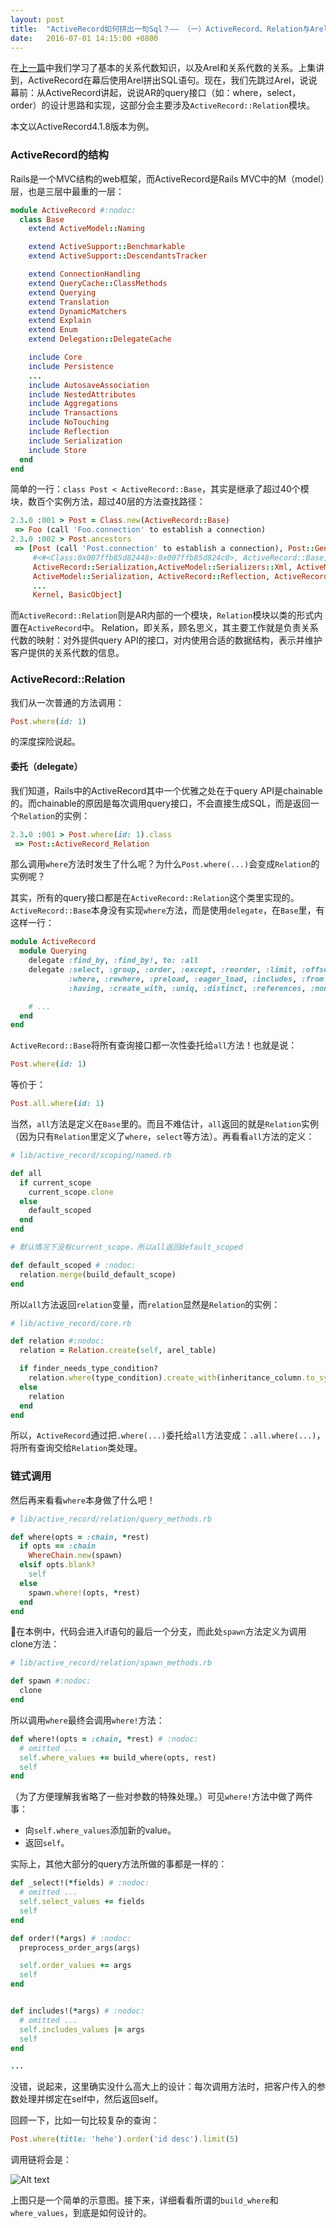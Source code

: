 ```yaml
---
layout: post
title:  "ActiveRecord如何拼出一句Sql？—— （一）ActiveRecord、Relation与Arel"
date:   2016-07-01 14:15:00 +0800
---
```


在[上一篇](2016/05/06/how-activerecord-generate-sql-0.html)中我们学习了基本的关系代数知识，以及Arel和关系代数的关系。上集讲到，ActiveRecord在幕后使用Arel拼出SQL语句。现在，我们先跳过Arel，说说幕前：从ActiveRecord讲起，说说AR的query接口（如：where，select，order）的设计思路和实现，这部分会主要涉及`ActiveRecord::Relation`模块。

本文以ActiveRecord4.1.8版本为例。

### ActiveRecord的结构

Rails是一个MVC结构的web框架，而ActiveRecord是Rails MVC中的M（model）层，也是三层中最重的一层：

~~~ ruby
module ActiveRecord #:nodoc:
  class Base
    extend ActiveModel::Naming

    extend ActiveSupport::Benchmarkable
    extend ActiveSupport::DescendantsTracker

    extend ConnectionHandling
    extend QueryCache::ClassMethods
    extend Querying
    extend Translation
    extend DynamicMatchers
    extend Explain
    extend Enum
    extend Delegation::DelegateCache

    include Core
    include Persistence
    ...
    include AutosaveAssociation
    include NestedAttributes
    include Aggregations
    include Transactions
    include NoTouching
    include Reflection
    include Serialization
    include Store
  end
end
~~~

简单的一行：`class Post < ActiveRecord::Base`，其实是继承了超过40个模块，数百个实例方法，超过40层的方法查找路径：

~~~ ruby
2.3.0 :001 > Post = Class.new(ActiveRecord::Base)
 => Foo (call 'Foo.connection' to establish a connection)
2.3.0 :002 > Post.ancestors
 => [Post (call 'Post.connection' to establish a connection), Post::GeneratedAssociationMethods,
     #<#<Class:0x007ffb85d82448>:0x007ffb85d824c0>, ActiveRecord::Base, ActiveRecord::Store,
     ActiveRecord::Serialization,ActiveModel::Serializers::Xml, ActiveModel::Serializers::JSON,
     ActiveModel::Serialization, ActiveRecord::Reflection, ActiveRecord::NoTouching,
     ...
     Kernel, BasicObject]
~~~

而`ActiveRecord::Relation`则是AR内部的一个模块，`Relation`模块以类的形式内置在`ActiveRecord`中。
Relation，即关系，顾名思义，其主要工作就是负责关系代数的映射：对外提供query API的接口，对内使用合适的数据结构，表示并维护客户提供的关系代数的信息。

### ActiveRecord::Relation

我们从一次普通的方法调用：

~~~ ruby
Post.where(id: 1)
~~~

的深度探险说起。

#### 委托（delegate）

我们知道，Rails中的ActiveRecord其中一个优雅之处在于query API是chainable的。而chainable的原因是每次调用query接口，不会直接生成SQL，而是返回一个`Relation`的实例：

~~~ ruby
2.3.0 :001 > Post.where(id: 1).class
 => Post::ActiveRecord_Relation
~~~

那么调用`where`方法时发生了什么呢？为什么`Post.where(...)`会变成`Relation`的实例呢？

其实，所有的query接口都是在`ActiveRecord::Relation`这个类里实现的。`ActiveRecord::Base`本身没有实现`where`方法，而是使用`delegate`，在`Base`里，有这样一行：

~~~ ruby
module ActiveRecord
  module Querying
    delegate :find_by, :find_by!, to: :all
    delegate :select, :group, :order, :except, :reorder, :limit, :offset, :joins,
             :where, :rewhere, :preload, :eager_load, :includes, :from, :lock, :readonly,
             :having, :create_with, :uniq, :distinct, :references, :none, :unscope, to: :all

    # ...
  end
end
~~~

`ActiveRecord::Base`将所有查询接口都一次性委托给`all`方法！也就是说：

~~~ ruby
Post.where(id: 1)
~~~

等价于：

~~~ ruby
Post.all.where(id: 1)
~~~

当然，`all`方法是定义在`Base`里的。而且不难估计，`all`返回的就是`Relation`实例（因为只有`Relation`里定义了`where`，`select`等方法）。再看看`all`方法的定义：

~~~ ruby
# lib/active_record/scoping/named.rb

def all
  if current_scope
    current_scope.clone
  else
    default_scoped
  end
end

# 默认情况下没有current_scope，所以all返回default_scoped

def default_scoped # :nodoc:
  relation.merge(build_default_scope)
end
~~~

所以`all`方法返回`relation`变量，而`relation`显然是`Relation`的实例：

~~~ ruby
# lib/active_record/core.rb

def relation #:nodoc:
  relation = Relation.create(self, arel_table)

  if finder_needs_type_condition?
    relation.where(type_condition).create_with(inheritance_column.to_sym => sti_name)
  else
    relation
  end
end
~~~

所以，`ActiveRecord`通过把`.where(...)`委托给`all`方法变成：`.all.where(...)`，将所有查询交给`Relation`类处理。

### 链式调用

然后再来看看`where`本身做了什么吧！

~~~ ruby
# lib/active_record/relation/query_methods.rb

def where(opts = :chain, *rest)
  if opts == :chain
    WhereChain.new(spawn)
  elsif opts.blank?
    self
  else
    spawn.where!(opts, *rest)
  end
end
~~~

在本例中，代码会进入if语句的最后一个分支，而此处`spawn`方法定义为调用clone方法：

~~~ ruby
# lib/active_record/relation/spawn_methods.rb

def spawn #:nodoc:
  clone
end
~~~

所以调用`where`最终会调用`where!`方法：

~~~ ruby
def where!(opts = :chain, *rest) # :nodoc:
  # omitted ...
  self.where_values += build_where(opts, rest)
  self
end
~~~

（为了方便理解我省略了一些对参数的特殊处理。）可见`where!`方法中做了两件事：

- 向`self.where_values`添加新的value。
- 返回`self`。

实际上，其他大部分的query方法所做的事都是一样的：

~~~ ruby
def _select!(*fields) # :nodoc:
  # omitted ...
  self.select_values += fields
  self
end

def order!(*args) # :nodoc:
  preprocess_order_args(args)

  self.order_values += args
  self
end


def includes!(*args) # :nodoc:
  # omitted ...
  self.includes_values |= args
  self
end

...
~~~

没错，说起来，这里确实没什么高大上的设计：每次调用方法时，把客户传入的参数处理并绑定在self中，然后返回self。

回顾一下，比如一句比较复杂的查询：

~~~ ruby
Post.where(title: 'hehe').order('id desc').limit(5)
~~~

调用链将会是：

![Alt text](/images/method-chain.png)

上图只是一个简单的示意图。接下来，详细看看所谓的`build_where`和`where_values`，到底是如何设计的。
